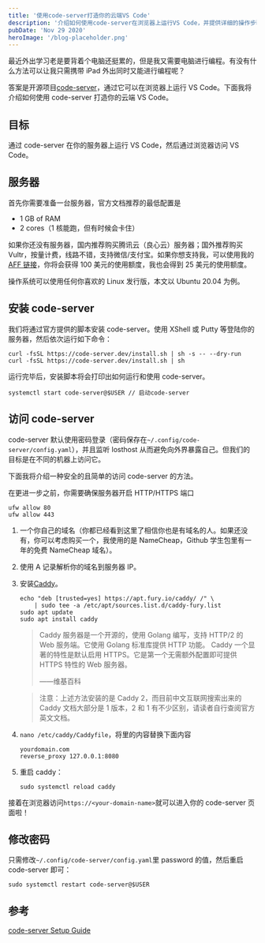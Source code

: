 ```yaml
---
title: '使用code-server打造你的云端VS Code'
description: '介绍如何使用code-server在浏览器上运行VS Code，并提供详细的操作步骤。'
pubDate: 'Nov 29 2020'
heroImage: '/blog-placeholder.png'
---
```


最近外出学习老是要背着个电脑还挺累的，但是我又需要电脑进行编程。有没有什么方法可以让我只需携带 iPad 外出同时又能进行编程呢？

答案是开源项目[code-server](https://github.com/cdr/code-server)，通过它可以在浏览器上运行 VS Code。下面我将介绍如何使用 code-server 打造你的云端 VS Code。

## 目标

通过 code-server 在你的服务器上运行 VS Code，然后通过浏览器访问 VS Code。

## 服务器

首先你需要准备一台服务器，官方文档推荐的最低配置是

- 1 GB of RAM
- 2 cores（1 核能跑，但有时候会卡住）

如果你还没有服务器，国内推荐购买腾讯云（良心云）服务器；国外推荐购买 Vultr，按量计费，线路不错，支持微信/支付宝。如果你想支持我，可以使用我的[AFF 链接](https://www.vultr.com/?ref=8451050-6G)，你将会获得 100 美元的使用额度，我也会得到 25 美元的使用额度。

操作系统可以使用任何你喜欢的 Linux 发行版，本文以 Ubuntu 20.04 为例。

## 安装 code-server

我们将通过官方提供的脚本安装 code-server。使用 XShell 或 Putty 等登陆你的服务器，然后依次运行如下命令：

```shell
curl -fsSL https://code-server.dev/install.sh | sh -s -- --dry-run
curl -fsSL https://code-server.dev/install.sh | sh
```

运行完毕后，安装脚本将会打印出如何运行和使用 code-server。

```shell
systemctl start code-server@$USER // 启动code-server
```

## 访问 code-server

code-server 默认使用密码登录（密码保存在`~/.config/code-server/config.yaml`），并且监听 losthost 从而避免向外界暴露自己。但我们的目标是在不同的机器上访问它。

下面我将介绍一种安全的且简单的访问 code-server 的方法。

在更进一步之前，你需要确保服务器开启 HTTP/HTTPS 端口

```shell
ufw allow 80
ufw allow 443
```

1. 一个你自己的域名（你都已经看到这里了相信你也是有域名的人。如果还没有，你可以考虑购买一个，我使用的是 NameCheap，Github 学生包里有一年的免费 NameCheap 域名）。

2. 使用 A 记录解析你的域名到服务器 IP。

3. 安装[Caddy](https://caddyserver.com/docs/download#debian-ubuntu-raspbian)。

   ```shell
   echo "deb [trusted=yes] https://apt.fury.io/caddy/ /" \
       | sudo tee -a /etc/apt/sources.list.d/caddy-fury.list
   sudo apt update
   sudo apt install caddy
   ```

   > Caddy 服务器是一个开源的，使用 Golang 编写，支持 HTTP/2 的 Web 服务端。它使用 Golang 标准库提供 HTTP 功能。 Caddy 一个显著的特性是默认启用 HTTPS。它是第一个无需额外配置即可提供 HTTPS 特性的 Web 服务器。
   >
   > ——维基百科

   > 注意：上述方法安装的是 Caddy 2，而目前中文互联网搜索出来的 Caddy 文档大部分是 1 版本，2 和 1 有不少区别，请读者自行查阅官方英文文档。

4. `nano /etc/caddy/Caddyfile`，将里的内容替换下面内容

   ```shell
   yourdomain.com
   reverse_proxy 127.0.0.1:8080
   ```

5. 重启 caddy：

   ```shell
   sudo systemctl reload caddy
   ```

接着在浏览器访问`https://<your-domain-name>`就可以进入你的 code-server 页面啦！

## 修改密码

只需修改`~/.config/code-server/config.yaml`里 password 的值，然后重启 code-server 即可：

```shell
sudo systemctl restart code-server@$USER
```

## 参考

[code-server Setup Guide](https://github.com/cdr/code-server/blob/v3.7.3/doc/guide.md)
